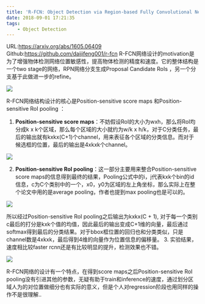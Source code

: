 ```yaml
---
title: 'R-FCN: Object Detection via Region-based Fully Convolutional Networks'
date: 2018-09-01 17:21:35
tags:
    - Object Detection
---
```

URL:https://arxiv.org/abs/1605.06409 Github:https://github.com/daijifeng001/r-fcn
R-FCN网络设计的motivation是为了增强物体检测网络位置敏感性，提高物体检测的精度和速度。它的整体结构是一个two stage的网络，RPN网络分支生成Proposal Candidate RoIs ，另一个分支基于此做进一步的refine。

![](R-FCN-Object-Detection-via-Region-based-Fully-Convolutional-Networks-image002.png)

R-FCN网络结构设计的核心是Position-sensitive score maps 和Position-sensitive RoI pooling ：
1. **Position-sensitive score maps**：不妨假设RoI的大小为wxh，那么将RoI均分成k x k个区域，那么每个区域的大小就约为w/k x h/k，对于C分类任务，最后的输出就有kxkx(C+1)个channel，用来表征各个区域的分类信息。而对于候选框的位置，最后的输出是4xkxk个channel。

![](R-FCN-Object-Detection-via-Region-based-Fully-Convolutional-Networks-image003.png)

2. **Position-sensitive RoI pooling**：这一部分主要用来整合Position-sensitive score maps的信息得到最终的结果，Pooling公式中的i，j代表kxk个bin的id信息，c为C个类别中的一个，x0，y0为区域的左上角坐标，那么实际上在整个论文中用的是average pooling，作者也提到max pooling也是可以的。

![](R-FCN-Object-Detection-via-Region-based-Fully-Convolutional-Networks-image004.png)

所以经过Position-sensitive RoI pooling之后输出为kxkx(C + 1), 对于每一个类别c最后的打分是kxk个值的均值，因此最后的输出变成C+1维的向量，最后通过softmax得到最后的分类结果。对于bbox框位置的回归也和分类类似，只是channel数是4xkxk，最后得到4维的向量作为位置信息的偏移量。
3. 实验结果，速度相比较faster rcnn还是有比较明显的提升，检测效果也不错。

![](R-FCN-Object-Detection-via-Region-based-Fully-Convolutional-Networks-image005.png)

R-FCN网络的设计有一个特点，在得到score maps之后Position-sensitive RoI pooling没有引进其他的参数，无疑有助于train和inference的速度，通过划分区域人为的对位置做细分也有实际的意义，但是个人对regression阶段也用同样的操作不是很理解..
